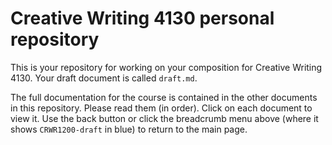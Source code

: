 # Creative Writing 4130 personal repository

This is your repository for working on your composition for Creative Writing 4130. Your draft document is called `draft.md`.

The full documentation for the course is contained in the other documents in
this repository. Please read them (in order). Click on each document to view it. Use the
back button or click the breadcrumb menu above (where it shows `CRWR1200-draft`
in blue) to return to the main page.



